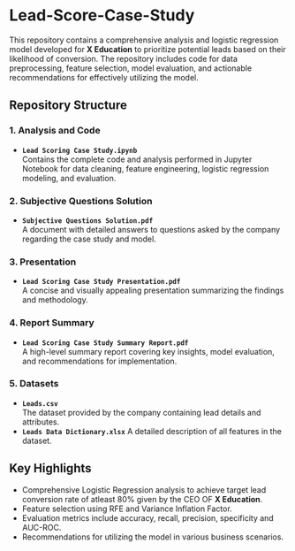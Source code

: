 # Lead-Score-Case-Study

This repository contains a comprehensive analysis and logistic regression model developed for **X Education** to prioritize potential leads based on their likelihood of conversion. The repository includes code for data preprocessing, feature selection, model evaluation, and actionable recommendations for effectively utilizing the model.

## Repository Structure

### 1. Analysis and Code
- **`Lead Scoring Case Study.ipynb`**  
  Contains the complete code and analysis performed in Jupyter Notebook for data cleaning, feature engineering, logistic regression modeling, and evaluation.

### 2. Subjective Questions Solution
- **`Subjective Questions Solution.pdf`**  
  A document with detailed answers to questions asked by the company regarding the case study and model.

### 3. Presentation
- **`Lead Scoring Case Study Presentation.pdf`**  
  A concise and visually appealing presentation summarizing the findings and methodology.

### 4. Report Summary
- **`Lead Scoring Case Study Summary Report.pdf`**  
  A high-level summary report covering key insights, model evaluation, and recommendations for implementation.

### 5. Datasets
- **`Leads.csv`**  
  The dataset provided by the company containing lead details and attributes.  
- **`Leads Data Dictionary.xlsx`** 
  A detailed description of all features in the dataset.

## Key Highlights
- Comprehensive Logistic Regression analysis to achieve target lead conversion rate of atleast 80% given by the CEO OF **X Education**.
- Feature selection using RFE and Variance Inflation Factor.
- Evaluation metrics include accuracy, recall, precision, specificity and AUC-ROC.
- Recommendations for utilizing the model in various business scenarios.
